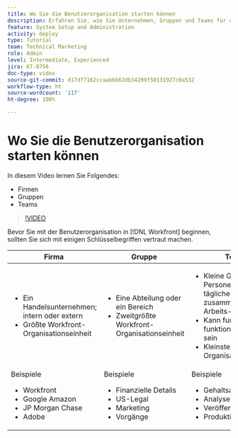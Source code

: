```yaml
---
title: Wo Sie die Benutzerorganisation starten können
description: Erfahren Sie, wie Sie Unternehmen, Gruppen und Teams für die Benutzerorganisation und die Vergabe von Berechtigungen für Arbeitsaufgaben nutzen können.
feature: System Setup and Administration
activity: deploy
type: Tutorial
team: Technical Marketing
role: Admin
level: Intermediate, Experienced
jira: KT-8756
doc-type: video
source-git-commit: d17df7162ccaab6b62db34209f50131927c0a532
workflow-type: ht
source-wordcount: '117'
ht-degree: 100%

---
```


# Wo Sie die Benutzerorganisation starten können

In diesem Video lernen Sie Folgendes:

* Firmen
* Gruppen
* Teams

>[!VIDEO](https://video.tv.adobe.com/v/335068/?quality=12&learn=on&enablevpops)

Bevor Sie mit der Benutzerorganisation in [!DNL Workfront] beginnen, sollten Sie sich mit einigen Schlüsselbegriffen vertraut machen.

| Firma | Gruppe | Team |
| --- | --- | --- |
| <ul><li>Ein Handelsunternehmen; intern oder extern</li><li>Größte Workfront-Organisationseinheit</li></ul> | <ul><li>Eine Abteilung oder ein Bereich</li><li>Zweitgrößte Workfront-Organisationseinheit</li></ul> | <ul><li>Kleine Gruppe von Personen, die bei den täglichen Aktivitäten zusammenarbeiten; Arbeits-Team</li><li>Kann funktional oder funktionsübergreifend sein</li><li>Kleinste Workfront-Organisationseinheit</li></ul> |
| Beispiele <ul><li>Workfront</li><li>Google Amazon</li><li>JP Morgan Chase</li><li>Adobe</li></ul> | Beispiele <ul><li>Finanzielle Details</li><li>US-Legal</li><li>Marketing</li><li>Vorgänge</li></ul> | Beispiele <ul><li>Gehaltsabrechnung</li><li>Analyse</li><li>Veröffentlichung</li><li>Produktion</li></ul> |



